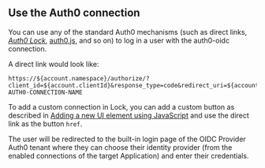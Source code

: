## Use the Auth0 connection

You can use any of the standard Auth0 mechanisms (such as direct links, <dfn data-key="lock">[Auth0 Lock](https://auth0.com/docs/libraries/lock)</dfn>, [auth0.js](https://auth0.com/docs/auth0js), and so on) to log in a user with the auth0-oidc connection.

A direct link would look like:

```text
https://${account.namespace}/authorize/?client_id=${account.clientId}&response_type=code&redirect_uri=${account.callback}&state=OPAQUE_VALUE&connection=YOUR-AUTH0-CONNECTION-NAME
```

To add a custom connection in Lock, you can add a custom button as described in [Adding a new UI element using JavaScript](https://auth0.com/docs/libraries/lock/v9/ui-customization#adding-a-new-ui-element-using-javascript) and use the direct link as the button `href`.

The user will be redirected to the built-in login page of the OIDC Provider Auth0 tenant where they can choose their identity provider (from the enabled connections of the target Application) and enter their credentials.
